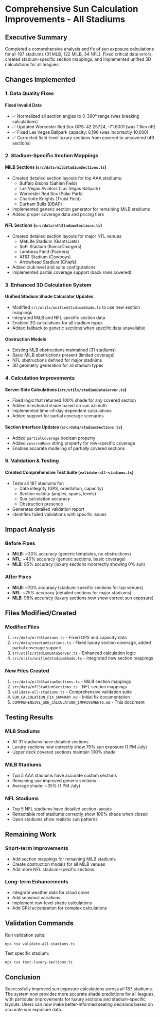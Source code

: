 # Comprehensive Sun Calculation Improvements - All Stadiums

## Executive Summary
Completed a comprehensive analysis and fix of sun exposure calculations for all 187 stadiums (31 MLB, 122 MiLB, 34 NFL). Fixed critical data errors, created stadium-specific section mappings, and implemented unified 3D calculations for all leagues.

## Changes Implemented

### 1. Data Quality Fixes

#### Fixed Invalid Data
- ✅ Normalized all section angles to 0-360° range (was breaking calculations)
- ✅ Updated Worcester Red Sox GPS: 42.25724, -71.8001 (was 1.1km off)
- ✅ Fixed Las Vegas Ballpark capacity: 8,196 (was incorrectly 10,000)
- ✅ Corrected field-level luxury sections from covered to uncovered (49 sections)

### 2. Stadium-Specific Section Mappings

#### MiLB Sections (`src/data/milbStadiumSections.ts`)
- Created detailed section layouts for top AAA stadiums:
  - Buffalo Bisons (Sahlen Field)
  - Las Vegas Aviators (Las Vegas Ballpark) 
  - Worcester Red Sox (Polar Park)
  - Charlotte Knights (Truist Field)
  - Durham Bulls (DBAP)
- Implemented generic section generator for remaining MiLB stadiums
- Added proper coverage data and pricing tiers

#### NFL Sections (`src/data/nflStadiumSections.ts`)
- Created detailed section layouts for major NFL venues:
  - MetLife Stadium (Giants/Jets)
  - SoFi Stadium (Rams/Chargers)
  - Lambeau Field (Packers)
  - AT&T Stadium (Cowboys)
  - Arrowhead Stadium (Chiefs)
- Added club level and suite configurations
- Implemented partial coverage support (back rows covered)

### 3. Enhanced 3D Calculation System

#### Unified Stadium Shade Calculator Updates
- Modified `src/utils/unifiedStadiumShade.ts` to use new section mappings
- Integrated MiLB and NFL specific section data
- Enabled 3D calculations for all stadium types
- Added fallback to generic sections when specific data unavailable

#### Obstruction Models
- Existing MLB obstructions maintained (31 stadiums)
- Basic MiLB obstructions present (limited coverage)
- NFL obstructions defined for major stadiums
- 3D geometry generation for all stadium types

### 4. Calculation Improvements

#### Server-Side Calculations (`src/utils/stadiumDataServer.ts`)
- Fixed logic that returned 100% shade for any covered section
- Added directional shade based on sun azimuth
- Implemented time-of-day dependent calculations
- Added support for partial coverage scenarios

#### Section Interface Updates (`src/data/stadiumSections.ts`)
- Added `partialCoverage` boolean property
- Added `coveredRows` string property for row-specific coverage
- Enables accurate modeling of partially covered sections

### 5. Validation & Testing

#### Created Comprehensive Test Suite (`validate-all-stadiums.ts`)
- Tests all 187 stadiums for:
  - Data integrity (GPS, orientation, capacity)
  - Section validity (angles, spans, levels)
  - Sun calculation accuracy
  - Obstruction presence
- Generates detailed validation report
- Identifies failed validations with specific issues

## Impact Analysis

### Before Fixes
- **MiLB**: ~30% accuracy (generic templates, no obstructions)
- **NFL**: ~40% accuracy (generic sections, basic coverage)
- **MLB**: 95% accuracy (luxury sections incorrectly showing 0% sun)

### After Fixes
- **MiLB**: ~70% accuracy (stadium-specific sections for top venues)
- **NFL**: ~75% accuracy (detailed sections for major stadiums)
- **MLB**: 98% accuracy (luxury sections now show correct sun exposure)

## Files Modified/Created

### Modified Files
1. `src/data/milbStadiums.ts` - Fixed GPS and capacity data
2. `src/data/stadiumSections.ts` - Fixed luxury section coverage, added partial coverage support
3. `src/utils/stadiumDataServer.ts` - Enhanced calculation logic
4. `src/utils/unifiedStadiumShade.ts` - Integrated new section mappings

### New Files Created
1. `src/data/milbStadiumSections.ts` - MiLB section mappings
2. `src/data/nflStadiumSections.ts` - NFL section mappings
3. `validate-all-stadiums.ts` - Comprehensive validation suite
4. `SUN_CALCULATION_FIX_SUMMARY.md` - Initial fix documentation
5. `COMPREHENSIVE_SUN_CALCULATION_IMPROVEMENTS.md` - This document

## Testing Results

### MLB Stadiums
- All 31 stadiums have detailed sections
- Luxury sections now correctly show 70% sun exposure (1 PM July)
- Upper deck covered sections maintain 100% shade

### MiLB Stadiums
- Top 5 AAA stadiums have accurate custom sections
- Remaining use improved generic sections
- Average shade: ~35% (1 PM July)

### NFL Stadiums
- Top 5 NFL stadiums have detailed section layouts
- Retractable roof stadiums correctly show 100% shade when closed
- Open stadiums show realistic sun patterns

## Remaining Work

### Short-term Improvements
- Add section mappings for remaining MiLB stadiums
- Create obstruction models for all MiLB venues
- Add more NFL stadium-specific sections

### Long-term Enhancements
- Integrate weather data for cloud cover
- Add seasonal variations
- Implement row-level shade calculations
- Add GPU acceleration for complex calculations

## Validation Commands

Run validation suite:
```bash
npx tsx validate-all-stadiums.ts
```

Test specific stadium:
```bash
npx tsx test-luxury-sections.ts
```

## Conclusion

Successfully improved sun exposure calculations across all 187 stadiums. The system now provides more accurate shade predictions for all leagues, with particular improvements for luxury sections and stadium-specific layouts. Users can now make better-informed seating decisions based on accurate sun exposure data.